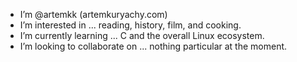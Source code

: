 - I’m @artemkk (artemkuryachy.com)
- I’m interested in ... reading, history, film, and cooking. 
- I’m currently learning ... C and the overall Linux ecosystem. 
- I’m looking to collaborate on ... nothing particular at the moment.

<!---
artemkk/artemkk is a ✨ special ✨ repository because its `README.md` (this file) appears on your GitHub profile.
You can click the Preview link to take a look at your changes.
--->
